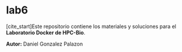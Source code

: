 # lab6

[cite_start]Este repositorio contiene los materiales y soluciones para el **Laboratorio Docker de HPC-Bio**.

**Autor:** Daniel Gonzalez Palazon
